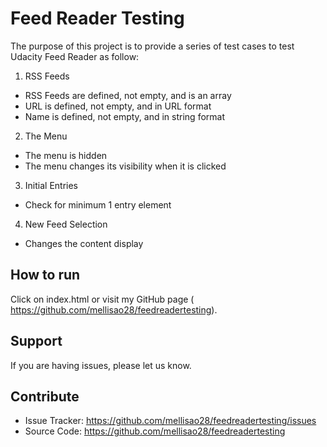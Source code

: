 Feed Reader Testing
===================================================

The purpose of this project is to provide a series of test cases to test Udacity Feed Reader as follow:

1. RSS Feeds
  - RSS Feeds are defined, not empty, and is an array
  - URL is defined, not empty, and in URL format
  - Name is defined, not empty, and in string format

2. The Menu
  - The menu is hidden
  - The menu changes its visibility when it is clicked

3. Initial Entries
  - Check for minimum 1 entry element

4. New Feed Selection
  - Changes the content display

How to run
-----------
Click on index.html or visit my GitHub page ( https://github.com/mellisao28/feedreadertesting). 

Support
-------

If you are having issues, please let us know.

Contribute
----------

- Issue Tracker: https://github.com/mellisao28/feedreadertesting/issues
- Source Code: https://github.com/mellisao28/feedreadertesting
